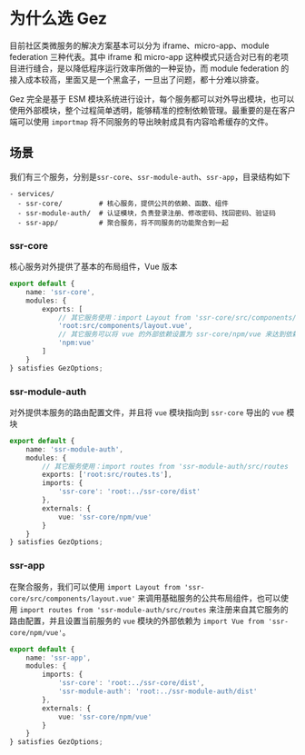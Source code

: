 # 为什么选 Gez
目前社区类微服务的解决方案基本可以分为 iframe、micro-app、module federation 三种代表。其中 iframe 和 micro-app 这种模式只适合对已有的老项目进行缝合，是以降低程序运行效率所做的一种妥协，而 module federation 的接入成本较高，里面又是一个黑盒子，一旦出了问题，都十分难以排查。

Gez 完全是基于 ESM 模块系统进行设计，每个服务都可以对外导出模块，也可以使用外部模块，整个过程简单透明，能够精准的控制依赖管理。最重要的是在客户端可以使用 `importmap` 将不同服务的导出映射成具有内容哈希缓存的文件。

## 场景
我们有三个服务，分别是`ssr-core`、`ssr-module-auth`、`ssr-app`，目录结构如下
```
- services/
  - ssr-core/         # 核心服务，提供公共的依赖、函数、组件
  - ssr-module-auth/  # 认证模块，负责登录注册、修改密码、找回密码、验证码
  - ssr-app/          # 聚合服务，将不同服务的功能聚合到一起
```

### ssr-core
核心服务对外提供了基本的布局组件，Vue 版本
```ts
export default {
    name: 'ssr-core',
    modules: {
        exports: [
            // 其它服务使用：import Layout from 'ssr-core/src/components/layout.vue' 
            'root:src/components/layout.vue',
            // 其它服务可以将 vue 的外部依赖设置为 ssr-core/npm/vue 来达到依赖共享
            'npm:vue'
        ]
    }
} satisfies GezOptions;
```
### ssr-module-auth
对外提供本服务的路由配置文件，并且将 `vue` 模块指向到 `ssr-core` 导出的 `vue` 模块
```ts
export default {
    name: 'ssr-module-auth',
    modules: {
        // 其它服务使用：import routes from 'ssr-module-auth/src/routes
        exports: ['root:src/routes.ts'],
        imports: {
            'ssr-core': 'root:../ssr-core/dist'
        },
        externals: {
            vue: 'ssr-core/npm/vue'
        }
    }
} satisfies GezOptions;
```
### ssr-app
在聚合服务，我们可以使用 `import Layout from 'ssr-core/src/components/layout.vue'` 来调用基础服务的公共布局组件，也可以使用 `import routes from 'ssr-module-auth/src/routes` 来注册来自其它服务的路由配置，并且设置当前服务的 `vue` 模块的外部依赖为 `import Vue from 'ssr-core/npm/vue'`。
```ts
export default {
    name: 'ssr-app',
    modules: {
        imports: {
            'ssr-core': 'root:../ssr-core/dist',
            'ssr-module-auth': 'root:../ssr-module-auth/dist'
        },
        externals: {
            vue: 'ssr-core/npm/vue'
        }
    }
} satisfies GezOptions;
```